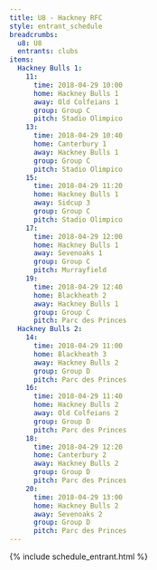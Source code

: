 ```yaml
---
title: U8 - Hackney RFC
style: entrant_schedule
breadcrumbs:
  u8: U8
  entrants: clubs
items:
  Hackney Bulls 1:
    11:
      time: 2018-04-29 10:00
      home: Hackney Bulls 1
      away: Old Colfeians 1
      group: Group C
      pitch: Stadio Olimpico
    13:
      time: 2018-04-29 10:40
      home: Canterbury 1
      away: Hackney Bulls 1
      group: Group C
      pitch: Stadio Olimpico
    15:
      time: 2018-04-29 11:20
      home: Hackney Bulls 1
      away: Sidcup 3
      group: Group C
      pitch: Stadio Olimpico
    17:
      time: 2018-04-29 12:00
      home: Hackney Bulls 1
      away: Sevenoaks 1
      group: Group C
      pitch: Murrayfield
    19:
      time: 2018-04-29 12:40
      home: Blackheath 2
      away: Hackney Bulls 1
      group: Group C
      pitch: Parc des Princes
  Hackney Bulls 2:
    14:
      time: 2018-04-29 11:00
      home: Blackheath 3
      away: Hackney Bulls 2
      group: Group D
      pitch: Parc des Princes
    16:
      time: 2018-04-29 11:40
      home: Hackney Bulls 2
      away: Old Colfeians 2
      group: Group D
      pitch: Parc des Princes
    18:
      time: 2018-04-29 12:20
      home: Canterbury 2
      away: Hackney Bulls 2
      group: Group D
      pitch: Parc des Princes
    20:
      time: 2018-04-29 13:00
      home: Hackney Bulls 2
      away: Sevenoaks 2
      group: Group D
      pitch: Parc des Princes
---
```


{% include schedule_entrant.html %}

